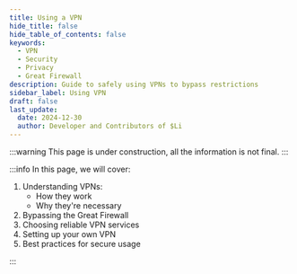 ```yaml
---
title: Using a VPN
hide_title: false
hide_table_of_contents: false
keywords:
  - VPN
  - Security
  - Privacy
  - Great Firewall
description: Guide to safely using VPNs to bypass restrictions
sidebar_label: Using VPN
draft: false
last_update:
  date: 2024-12-30
  author: Developer and Contributors of $Li
---
```


:::warning
This page is under construction, all the information is not final.
:::

:::info
In this page, we will cover:

1. Understanding VPNs:
   - How they work
   - Why they're necessary
2. Bypassing the Great Firewall
3. Choosing reliable VPN services
4. Setting up your own VPN
5. Best practices for secure usage

:::
